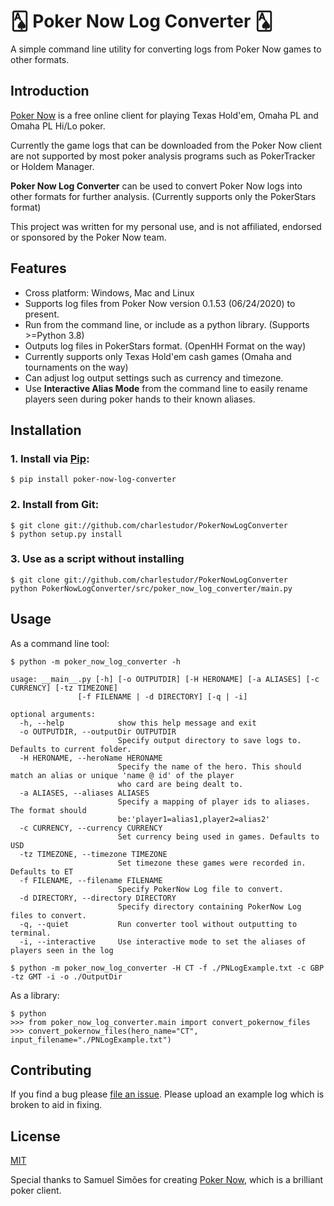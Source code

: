 # &#127137; Poker Now Log Converter &#127137;
A simple command line utility for converting logs from Poker Now games to other formats.

## Introduction

[Poker Now](https://www.pokernow.club) is a free online client for playing Texas Hold'em, Omaha PL and Omaha PL Hi/Lo poker.

Currently the game logs that can be downloaded from the Poker Now client are not supported by most poker analysis programs
such as PokerTracker or Holdem Manager.

**Poker Now Log Converter** can be used to convert Poker Now logs into other formats for further analysis.
(Currently supports only the PokerStars format)

This project was written for my personal use, and is not affiliated, endorsed or sponsored by the Poker Now team.

## Features

- Cross platform: Windows, Mac and Linux
- Supports log files from Poker Now version 0.1.53 (06/24/2020) to present.
- Run from the command line, or include as a python library. (Supports >=Python 3.8)
- Outputs log files in PokerStars format. (OpenHH Format on the way)
- Currently supports only Texas Hold'em cash games (Omaha and tournaments on the way)
- Can adjust log output settings such as currency and timezone.
- Use **Interactive Alias Mode** from the command line to easily rename players seen during poker hands to their known aliases.
 
## Installation

### 1. Install via [Pip](http://www.pip-installer.org/):

    $ pip install poker-now-log-converter

### 2. Install from Git:
    $ git clone git://github.com/charlestudor/PokerNowLogConverter
    $ python setup.py install
    
### 3. Use as a script without installing
    $ git clone git://github.com/charlestudor/PokerNowLogConverter
    python PokerNowLogConverter/src/poker_now_log_converter/main.py

## Usage

As a command line tool:

    $ python -m poker_now_log_converter -h
    
    usage: __main__.py [-h] [-o OUTPUTDIR] [-H HERONAME] [-a ALIASES] [-c CURRENCY] [-tz TIMEZONE]
                   [-f FILENAME | -d DIRECTORY] [-q | -i]

    optional arguments:
      -h, --help            show this help message and exit
      -o OUTPUTDIR, --outputDir OUTPUTDIR
                            Specify output directory to save logs to. Defaults to current folder.
      -H HERONAME, --heroName HERONAME
                            Specify the name of the hero. This should match an alias or unique 'name @ id' of the player
                            who card are being dealt to.
      -a ALIASES, --aliases ALIASES
                            Specify a mapping of player ids to aliases. The format should
                            be:'player1=alias1,player2=alias2'
      -c CURRENCY, --currency CURRENCY
                            Set currency being used in games. Defaults to USD
      -tz TIMEZONE, --timezone TIMEZONE
                            Set timezone these games were recorded in. Defaults to ET
      -f FILENAME, --filename FILENAME
                            Specify PokerNow Log file to convert.
      -d DIRECTORY, --directory DIRECTORY
                            Specify directory containing PokerNow Log files to convert.
      -q, --quiet           Run converter tool without outputting to terminal.
      -i, --interactive     Use interactive mode to set the aliases of players seen in the log
      
    $ python -m poker_now_log_converter -H CT -f ./PNLogExample.txt -c GBP -tz GMT -i -o ./OutputDir

As a library:

    $ python
    >>> from poker_now_log_converter.main import convert_pokernow_files
    >>> convert_pokernow_files(hero_name="CT", input_filename="./PNLogExample.txt")
    
## Contributing

If you find a bug please [file an issue](https://www.github.com/charlestudor/PokerNowLogConverter/issues?q=is%3Aopen).
Please upload an example log which is broken to aid in fixing.

## License
[MIT](LICENSE.TXT)



Special thanks to Samuel Simões for creating [Poker Now](https://www.pokernow.club), which is a brilliant poker client.
